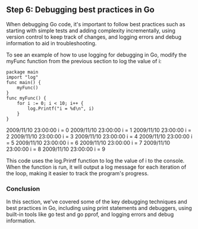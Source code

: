 
## Step 6: Debugging best practices in Go

When debugging Go code, it's important to follow best practices such as starting with simple tests and adding complexity incrementally, using version control to keep track of changes, and logging errors and debug information to aid in troubleshooting.

To see an example of how to use logging for debugging in Go, modify the myFunc function from the previous section to log the value of i:

```
package main
import "log"
func main() {
	myFunc()
}
func myFunc() {
    for i := 0; i < 10; i++ {
        log.Printf("i = %d\n", i)
    }
}
```
2009/11/10 23:00:00 i = 0
2009/11/10 23:00:00 i = 1
2009/11/10 23:00:00 i = 2
2009/11/10 23:00:00 i = 3
2009/11/10 23:00:00 i = 4
2009/11/10 23:00:00 i = 5
2009/11/10 23:00:00 i = 6
2009/11/10 23:00:00 i = 7
2009/11/10 23:00:00 i = 8
2009/11/10 23:00:00 i = 9

This code uses the log.Printf function to log the value of i to the console. When the function is run, it will output a log message for each iteration of the loop, making it easier to track the program's progress.

### Conclusion

In this section, we've covered some of the key debugging techniques and best practices in Go, including using print statements and debuggers, using built-in tools like go test and go pprof, and logging errors and debug information. 